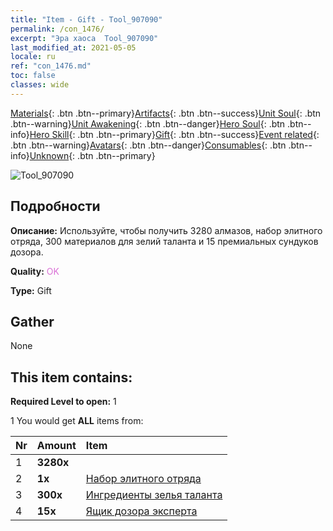 ```yaml
---
title: "Item - Gift - Tool_907090"
permalink: /con_1476/
excerpt: "Эра хаоса  Tool_907090"
last_modified_at: 2021-05-05
locale: ru
ref: "con_1476.md"
toc: false
classes: wide
---
```

 [Materials](/ItemsRU/){: .btn .btn--primary}[Artifacts](/ItemsRU/Artifacts/){: .btn .btn--success}[Unit Soul](/ItemsRU/UnitSoul/){: .btn .btn--warning}[Unit Awakening](/ItemsRU/UnitAwakening/){: .btn .btn--danger}[Hero Soul](/ItemsRU/HeroSoul/){: .btn .btn--info}[Hero Skill](/ItemsRU/HeroSkill/){: .btn .btn--primary}[Gift](/ItemsRU/Gift/){: .btn .btn--success}[Event related](/ItemsRU/Events/){: .btn .btn--warning}[Avatars](/ItemsRU/Avatars/){: .btn .btn--danger}[Consumables](/ItemsRU/Consumables/){: .btn .btn--info}[Unknown](/ItemsRU/Unknown/){: .btn .btn--primary}

 ![Tool_907090](/images/t/i_907065.png)

## Подробности
 **Описание:** Используйте, чтобы получить 3280 алмазов, набор элитного отряда, 300 материалов для зелий таланта и 15 премиальных сундуков дозора.

 **Quality:** <span style="color: #DA70D6">OK</span>

 **Type:** Gift

## Gather

  None

## This item contains:

 **Required Level to open:** 1

 1 You would get **ALL** items  from:

  | Nr | Amount |     Item    |
  |:---|:-------|:------------|
  | 1 |  **3280x** | <i class="fas fa-gem"/> |  | 
  | 2 |  **1x** | [Набор элитного отряда](/ItemsRU/con_1477/) |  | 
  | 3 |  **300x** | [Ингредиенты зелья таланта](/ItemsRU/con_1120/) |  | 
  | 4 |  **15x** | [Ящик дозора эксперта](/ItemsRU/con_760/) |  | 
